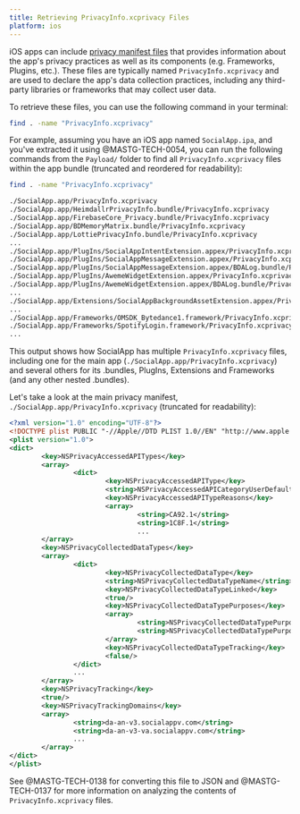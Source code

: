 ```yaml
---
title: Retrieving PrivacyInfo.xcprivacy Files
platform: ios
---
```


iOS apps can include [privacy manifest files](https://developer.apple.com/documentation/bundleresources/privacy-manifest-files) that provides information about the app's privacy practices as well as its components (e.g. Frameworks, Plugins, etc.). These files are typically named `PrivacyInfo.xcprivacy` and are used to declare the app's data collection practices, including any third-party libraries or frameworks that may collect user data.

To retrieve these files, you can use the following command in your terminal:

```sh
find . -name "PrivacyInfo.xcprivacy"
```

For example, assuming you have an iOS app named `SocialApp.ipa`, and you've extracted it using @MASTG-TECH-0054, you can run the following commands from the `Payload/` folder to find all `PrivacyInfo.xcprivacy` files within the app bundle (truncated and reordered for readability):

```sh
find . -name "PrivacyInfo.xcprivacy"

./SocialApp.app/PrivacyInfo.xcprivacy
./SocialApp.app/HeimdallrPrivacyInfo.bundle/PrivacyInfo.xcprivacy
./SocialApp.app/FirebaseCore_Privacy.bundle/PrivacyInfo.xcprivacy
./SocialApp.app/BDMemoryMatrix.bundle/PrivacyInfo.xcprivacy
./SocialApp.app/LottiePrivacyInfo.bundle/PrivacyInfo.xcprivacy
...
./SocialApp.app/PlugIns/SocialAppIntentExtension.appex/PrivacyInfo.xcprivacy
./SocialApp.app/PlugIns/SocialAppMessageExtension.appex/PrivacyInfo.xcprivacy
./SocialApp.app/PlugIns/SocialAppMessageExtension.appex/BDALog.bundle/PrivacyInfo.xcprivacy
./SocialApp.app/PlugIns/AwemeWidgetExtension.appex/PrivacyInfo.xcprivacy
./SocialApp.app/PlugIns/AwemeWidgetExtension.appex/BDALog.bundle/PrivacyInfo.xcprivacy
...
./SocialApp.app/Extensions/SocialAppBackgroundAssetExtension.appex/PrivacyInfo.xcprivacy
...
./SocialApp.app/Frameworks/OMSDK_Bytedance1.framework/PrivacyInfo.xcprivacy
./SocialApp.app/Frameworks/SpotifyLogin.framework/PrivacyInfo.xcprivacy
...
```

This output shows how SocialApp has multiple `PrivacyInfo.xcprivacy` files, including one for the main app (`./SocialApp.app/PrivacyInfo.xcprivacy`) and several others for its .bundles, PlugIns, Extensions and Frameworks (and any other nested .bundles).

Let's take a look at the main privacy manifest, `./SocialApp.app/PrivacyInfo.xcprivacy` (truncated for readability):

```xml
<?xml version="1.0" encoding="UTF-8"?>
<!DOCTYPE plist PUBLIC "-//Apple//DTD PLIST 1.0//EN" "http://www.apple.com/DTDs/PropertyList-1.0.dtd">
<plist version="1.0">
<dict>
        <key>NSPrivacyAccessedAPITypes</key>
        <array>
                <dict>
                        <key>NSPrivacyAccessedAPIType</key>
                        <string>NSPrivacyAccessedAPICategoryUserDefaults</string>
                        <key>NSPrivacyAccessedAPITypeReasons</key>
                        <array>
                                <string>CA92.1</string>
                                <string>1C8F.1</string>
                                ...
        </array>
        <key>NSPrivacyCollectedDataTypes</key>
        <array>
                <dict>
                        <key>NSPrivacyCollectedDataType</key>
                        <string>NSPrivacyCollectedDataTypeName</string>
                        <key>NSPrivacyCollectedDataTypeLinked</key>
                        <true/>
                        <key>NSPrivacyCollectedDataTypePurposes</key>
                        <array>
                                <string>NSPrivacyCollectedDataTypePurposeAppFunctionality</string>
                                <string>NSPrivacyCollectedDataTypePurposeOther</string>
                        </array>
                        <key>NSPrivacyCollectedDataTypeTracking</key>
                        <false/>
                </dict>
                ...
        </array>
        <key>NSPrivacyTracking</key>
        <true/>
        <key>NSPrivacyTrackingDomains</key>
        <array>
                <string>da-an-v3.socialappv.com</string>
                <string>da-an-v3-va.socialappv.com</string>
                ...
        </array>
</dict>
</plist>
```

See @MASTG-TECH-0138 for converting this file to JSON and @MASTG-TECH-0137 for more information on analyzing the contents of `PrivacyInfo.xcprivacy` files.
